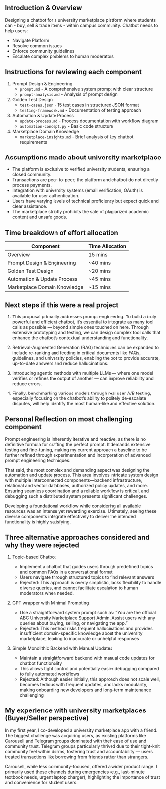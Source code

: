 ## Introduction & Overview
Designing a chatbot for a university marketplace platform where students can - buy, sell & trade items - within campus community.
Chatbot needs to help users:
- Navigate Platform
- Resolve common issues
- Enforce community guidelines
- Escalate complex problems to human moderators

## Instructions for reviewing each component
1. Prompt Design & Engineering
    - `prompt.md` - A comprehensive system prompt with clear structure
    - `prompt-analysis.md` - Analysis of prompt design
2. Golden Test Design
    - `test-cases.json` - 15 test cases in structured JSON format
    - `testing-framework.md` - Documentation of testing approach
3. Automation & Update Process
    - `update-process.md` - Process documentation with workflow diagram
    - `automation-concept.py` - Basic code structure
4. Marketplace Domain Knowledge
    - `marketplace-insights.md` - Brief analysis of key chatbot requirements

## Assumptions made about university marketplace
- The platform is exclusive to verified university students, ensuring a closed community.
- Transactions are peer-to-peer; the platform and chatbot do not directly process payments.
- Integration with university systems (email verification, OAuth) is available for user authentication.
- Users have varying levels of technical proficiency but expect quick and clear assistance.
- The marketplace strictly prohibits the sale of plagiarized academic content and unsafe goods.

## Time breakdown of effort allocation
|**Component**|**Time Allocation**|
|---------|---------------|
|Overview| 15 mins|
|Prompt Design & Engineering| ~40 mins|
|Golden Test Design| ~20 mins|
|Automation & Update Process| ~45 mins|
|Marketplace Domain Knowledge| ~15 mins|

## Next steps if this were a real project
1. This proposal primarily addresses prompt engineering. To build a truly powerful and efficient chatbot, it’s essential to integrate as many tool calls as possible — beyond simple ones touched on here. Through extensive prototyping and testing, we can design complex tool calls that enhance the chatbot’s contextual understanding and functionality.

2. Retrieval-Augmented Generation (RAG) techniques can be expanded to include re-ranking and feeding in critical documents like FAQs, guidelines, and university policies, enabling the bot to provide accurate, up-to-date answers and reduce hallucinations.

3. Introducing agentic methods with multiple LLMs — where one model verifies or refines the output of another — can improve reliability and reduce errors.

4. Finally, benchmarking various models through real user A/B testing, especially focusing on the chatbot’s ability to politely de-escalate disputes, will help identify the most human-like and effective solution.

## Personal Reflection on most challenging component
Prompt engineering is inherently iterative and reactive, as there is no definitive formula for crafting the perfect prompt. It demands extensive testing and fine-tuning, making my current approach a baseline to be further refined through experimentation and incorporation of advanced prompt engineering techniques.

That said, the most complex and demanding aspect was designing the automation and update process. This area involves intricate system design with multiple interconnected components—backend infrastructure, relational and vector databases, authorized policy updates, and more. Ensuring seamless coordination and a reliable workflow is critical, and debugging such a distributed system presents significant challenges.

Developing a foundational workflow while considering all available resources was an intense yet rewarding exercise. Ultimately, seeing these diverse components integrate effectively to deliver the intended functionality is highly satisfying.

## Three alternative approaches considered and why they were rejected
1. Topic-based Chatbot
    - Implement a chatbot that guides users through predefined topics and common FAQs in a conversational format
    - Users navigate through structured topics to find relevant answers
    - Rejected: This approach is overly simplistic, lacks flexibility to handle diverse queries, and cannot facilitate escalation to human moderators when needed.

2. GPT wrapper with Minimal Prompting
    - Use a straightforward system prompt such as: “You are the official ABC University Marketplace Support Admin. Assist users with any queries about buying, selling, or navigating the app.”
    - Rejected: This method risks frequent hallucinations and provides insufficient domain-specific knowledge about the university marketplace, leading to inaccurate or unhelpful responses

3. Simple Monolithic Backend with Manual Updates
    - Maintain a straightforward backend with manual code updates for chatbot functionality
    - This allows tight control and potentially easier debugging compared to fully automated workflows
    - Rejected: Although easier initially, this approach does not scale well, becomes tedious with frequent updates, and lacks modularity, making onboarding new developers and long-term maintenance challenging

## My experience with university marketplaces (Buyer/Seller perspective)
In my first year, I co-developed a university marketplace app with a friend. The biggest challenge was acquiring users, as existing platforms like Carousell and Telegram groups dominated with their ease of use and community trust. Telegram groups particularly thrived due to their tight-knit community feel within dorms, fostering trust and accountability — users treated transactions like borrowing from friends rather than strangers.

Carousell, while less community-focused, offered a wider product range. I primarily used these channels during emergencies (e.g., last-minute textbook needs, urgent laptop charger), highlighting the importance of trust and convenience for student users.